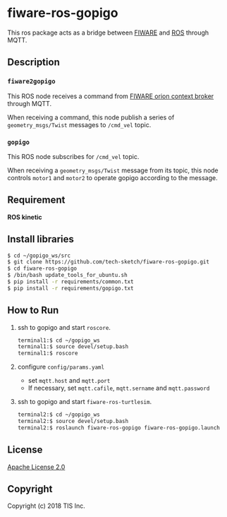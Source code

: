 # fiware-ros-gopigo
This ros package acts as a bridge between [FIWARE](https://www.fiware.org) and [ROS](http://wiki.ros.org/) through MQTT.

## Description
### `fiware2gopigo`
This ROS node receives a command from [FIWARE orion context broker](https://catalogue-server.fiware.org/enablers/publishsubscribe-context-broker-orion-context-broker) through MQTT.

When receiving a command, this node publish a series of `geometry_msgs/Twist` messages to `/cmd_vel` topic.

### `gopigo`
This ROS node subscribes for `/cmd_vel` topic.

When receiving a `geometry_msgs/Twist` message from its topic, this node controls `motor1` and `motor2` to operate gopigo according to the message.

## Requirement

**ROS kinetic**

## Install libraries

```bash
$ cd ~/gopigo_ws/src
$ git clone https://github.com/tech-sketch/fiware-ros-gopigo.git
$ cd fiware-ros-gopigo
$ /bin/bash update_tools_for_ubuntu.sh
$ pip install -r requirements/common.txt
$ pip install -r requirements/gopigo.txt
```

## How to Run
1. ssh to gopigo and start `roscore`.

    ```bash
    terminal1:$ cd ~/gopigo_ws
    terminal1:$ source devel/setup.bash
    terminal1:$ roscore
    ```
1. configure `config/params.yaml`

    * set `mqtt.host` and `mqtt.port`
    * If necessary, set `mqtt.cafile`, `mqtt.sername` and `mqtt.password`
1. ssh to gopigo and start `fiware-ros-turtlesim`.

    ```bash
    terminal2:$ cd ~/gopigo_ws
    terminal2:$ source devel/setup.bash
    terminal2:$ roslaunch fiware-ros-gopigo fiware-ros-gopigo.launch
    ```

## License

[Apache License 2.0](/LICENSE)

## Copyright
Copyright (c) 2018 TIS Inc.
